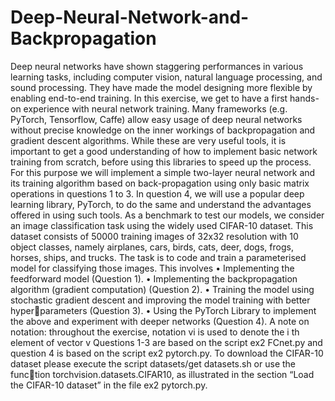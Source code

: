 # Deep-Neural-Network-and-Backpropagation

Deep neural networks have shown staggering performances in various learning tasks, including computer vision,
natural language processing, and sound processing. They have made the model designing more flexible by
enabling end-to-end training.
In this exercise, we get to have a first hands-on experience with neural network training. Many frameworks (e.g.
PyTorch, Tensorflow, Caffe) allow easy usage of deep neural networks without precise knowledge on the inner
workings of backpropagation and gradient descent algorithms. While these are very useful tools, it is important
to get a good understanding of how to implement basic network training from scratch, before using this libraries
to speed up the process. For this purpose we will implement a simple two-layer neural network and its training
algorithm based on back-propagation using only basic matrix operations in questions 1 to 3. In question 4, we
will use a popular deep learning library, PyTorch, to do the same and understand the advantages offered in
using such tools.
As a benchmark to test our models, we consider an image classification task using the widely used CIFAR-10
dataset. This dataset consists of 50000 training images of 32x32 resolution with 10 object classes, namely
airplanes, cars, birds, cats, deer, dogs, frogs, horses, ships, and trucks. The task is to code and train a
parameterised model for classifying those images. This involves
• Implementing the feedforward model (Question 1).
• Implementing the backpropagation algorithm (gradient computation) (Question 2).
• Training the model using stochastic gradient descent and improving the model training with better hyperparameters (Question 3).
• Using the PyTorch Library to implement the above and experiment with deeper networks (Question 4).
A note on notation: throughout the exercise, notation vi
is used to denote the i
th element of vector v
Questions 1-3 are based on the script ex2 FCnet.py and question 4 is based on the script ex2 pytorch.py.
To download the CIFAR-10 dataset please execute the script datasets/get datasets.sh or use the function torchvision.datasets.CIFAR10, as illustrated in the section “Load the CIFAR-10 dataset” in the file
ex2 pytorch.py.
